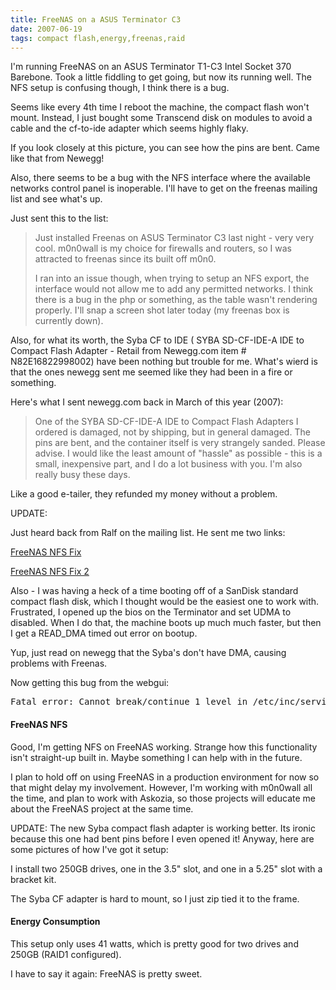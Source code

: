 ```yaml
---
title: FreeNAS on a ASUS Terminator C3
date: 2007-06-19
tags: compact flash,energy,freenas,raid
---
```

I'm running FreeNAS on an ASUS Terminator T1-C3 Intel Socket 370 Barebone. Took a little fiddling to get going, but now its running well. The NFS setup is confusing though, I think there is a bug.

Seems like every 4th time I reboot the machine, the compact flash won't mount. Instead, I just bought some Transcend disk on modules to avoid a cable and the cf-to-ide adapter which seems highly flaky.


If you look closely at this picture, you can see how the pins are bent. Came like that from Newegg!

Also, there seems to be a bug with the NFS interface where the available networks control panel is inoperable. I'll have to get on the freenas mailing list and see what's up.

Just sent this to the list:

<blockquote>Just installed Freenas on ASUS Terminator C3 last night - very very cool. m0n0wall is my choice for firewalls and routers, so I was attracted to freenas since its built off m0n0.

I ran into an issue though, when trying to setup an NFS export, the interface would not allow me to add any permitted networks. I think there is a bug in the php or something, as the table wasn't rendering properly. I'll snap a screen shot later today (my freenas box is currently down).</blockquote>


Also, for what its worth, the Syba CF to IDE ( SYBA SD-CF-IDE-A IDE to Compact Flash Adapter - Retail from Newegg.com item #     N82E16822998002) have been nothing but trouble for me. What's wierd is that the ones newegg sent me seemed like they had been in a fire or something.

Here's what I sent newegg.com back in March of this year (2007):

<blockquote>One of the SYBA SD-CF-IDE-A IDE to Compact Flash Adapters I ordered is damaged, not by shipping, but in general damaged. The pins are bent, and the container itself is very strangely sanded. Please advise. I would like the least amount of "hassle" as possible - this is a small, inexpensive part, and I do a lot business with you. I'm also really busy these days.</blockquote>

Like a good e-tailer, they refunded my money without a problem.

UPDATE:

Just heard back from Ralf on the mailing list. He sent me two links:

<a href="https://sourceforge.net/forum/forum.php?thread_id=1706064&forum_id=507590">FreeNAS NFS Fix</a>

<a href="http://sourceforge.net/forum/message.php?msg_id=4241958">FreeNAS NFS Fix 2</a>

Also - I was having a heck of a time booting off of a SanDisk standard compact flash disk,  which I thought would be the easiest one to work with. Frustrated, I opened up the bios on the Terminator and set UDMA to disabled. When I do that, the machine boots up much much faster, but then I get a READ_DMA timed out error on bootup.

Yup, just read on newegg that the Syba's don't have DMA, causing problems with Freenas.

Now getting this bug from the webgui:

<pre>Fatal error: Cannot break/continue 1 level in /etc/inc/services.inc on line 1740</pre>

#### <b>FreeNAS NFS</b>

Good, I'm getting NFS on FreeNAS working.  Strange how this functionality isn't straight-up built in. Maybe something I can help with in the future.

I plan to hold off on using FreeNAS in a production environment for now so that might delay my involvement. However, I'm working with m0n0wall all the time, and plan to work with Askozia, so those projects will educate me about the FreeNAS project at the same time.

UPDATE: The new Syba compact flash adapter is working better. Its ironic because this one had bent pins before I even opened it! Anyway, here are some pictures of how I've got it setup:


I install two 250GB drives, one in the 3.5" slot, and one in a 5.25" slot with a bracket kit.


The Syba CF adapter is hard to mount, so I just zip tied it to the frame.

#### <strong>Energy Consumption</strong>

This setup only uses 41 watts, which is pretty good for two drives and 250GB (RAID1 configured).

I have to say it again: FreeNAS is pretty sweet.

